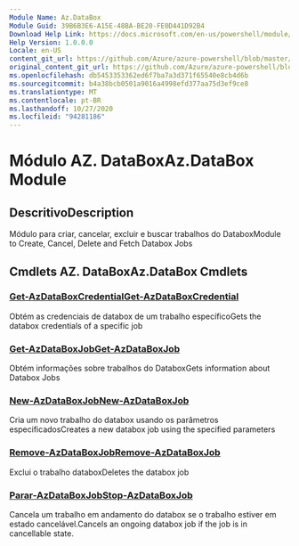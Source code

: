 ```yaml
---
Module Name: Az.DataBox
Module Guid: 39B6B3E6-A15E-48BA-BE20-FE0D441D92B4
Download Help Link: https://docs.microsoft.com/en-us/powershell/module/az.databox
Help Version: 1.0.0.0
Locale: en-US
content_git_url: https://github.com/Azure/azure-powershell/blob/master/src/DataBox/DataBox/help/Az.DataBox.md
original_content_git_url: https://github.com/Azure/azure-powershell/blob/master/src/DataBox/DataBox/help/Az.DataBox.md
ms.openlocfilehash: db5453353362ed6f7ba7a3d371f65540e8cb4d6b
ms.sourcegitcommit: b4a38bcb0501a9016a4998efd377aa75d3ef9ce8
ms.translationtype: MT
ms.contentlocale: pt-BR
ms.lasthandoff: 10/27/2020
ms.locfileid: "94281186"
---
```

# <span data-ttu-id="bcf14-101">Módulo AZ. DataBox</span><span class="sxs-lookup"><span data-stu-id="bcf14-101">Az.DataBox Module</span></span>
## <span data-ttu-id="bcf14-102">Descritivo</span><span class="sxs-lookup"><span data-stu-id="bcf14-102">Description</span></span>
<span data-ttu-id="bcf14-103">Módulo para criar, cancelar, excluir e buscar trabalhos do Databox</span><span class="sxs-lookup"><span data-stu-id="bcf14-103">Module to Create, Cancel, Delete and Fetch Databox Jobs</span></span>

## <span data-ttu-id="bcf14-104">Cmdlets AZ. DataBox</span><span class="sxs-lookup"><span data-stu-id="bcf14-104">Az.DataBox Cmdlets</span></span>
### [<span data-ttu-id="bcf14-105">Get-AzDataBoxCredential</span><span class="sxs-lookup"><span data-stu-id="bcf14-105">Get-AzDataBoxCredential</span></span>](Get-AzDataBoxCredential.md)
<span data-ttu-id="bcf14-106">Obtém as credenciais de databox de um trabalho específico</span><span class="sxs-lookup"><span data-stu-id="bcf14-106">Gets the databox credentials of a specific job</span></span>

### [<span data-ttu-id="bcf14-107">Get-AzDataBoxJob</span><span class="sxs-lookup"><span data-stu-id="bcf14-107">Get-AzDataBoxJob</span></span>](Get-AzDataBoxJob.md)
<span data-ttu-id="bcf14-108">Obtém informações sobre trabalhos do Databox</span><span class="sxs-lookup"><span data-stu-id="bcf14-108">Gets information about Databox Jobs</span></span>

### [<span data-ttu-id="bcf14-109">New-AzDataBoxJob</span><span class="sxs-lookup"><span data-stu-id="bcf14-109">New-AzDataBoxJob</span></span>](New-AzDataBoxJob.md)
<span data-ttu-id="bcf14-110">Cria um novo trabalho do databox usando os parâmetros especificados</span><span class="sxs-lookup"><span data-stu-id="bcf14-110">Creates a new databox job using the specified parameters</span></span>

### [<span data-ttu-id="bcf14-111">Remove-AzDataBoxJob</span><span class="sxs-lookup"><span data-stu-id="bcf14-111">Remove-AzDataBoxJob</span></span>](Remove-AzDataBoxJob.md)
<span data-ttu-id="bcf14-112">Exclui o trabalho databox</span><span class="sxs-lookup"><span data-stu-id="bcf14-112">Deletes the databox job</span></span>

### [<span data-ttu-id="bcf14-113">Parar-AzDataBoxJob</span><span class="sxs-lookup"><span data-stu-id="bcf14-113">Stop-AzDataBoxJob</span></span>](Stop-AzDataBoxJob.md)
<span data-ttu-id="bcf14-114">Cancela um trabalho em andamento do databox se o trabalho estiver em estado cancelável.</span><span class="sxs-lookup"><span data-stu-id="bcf14-114">Cancels an ongoing databox job if the job is in cancellable state.</span></span>

